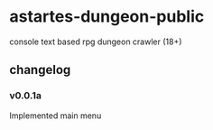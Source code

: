 # astartes-dungeon-public
console text based rpg dungeon crawler (18+)

## changelog
### v0.0.1a
Implemented main menu